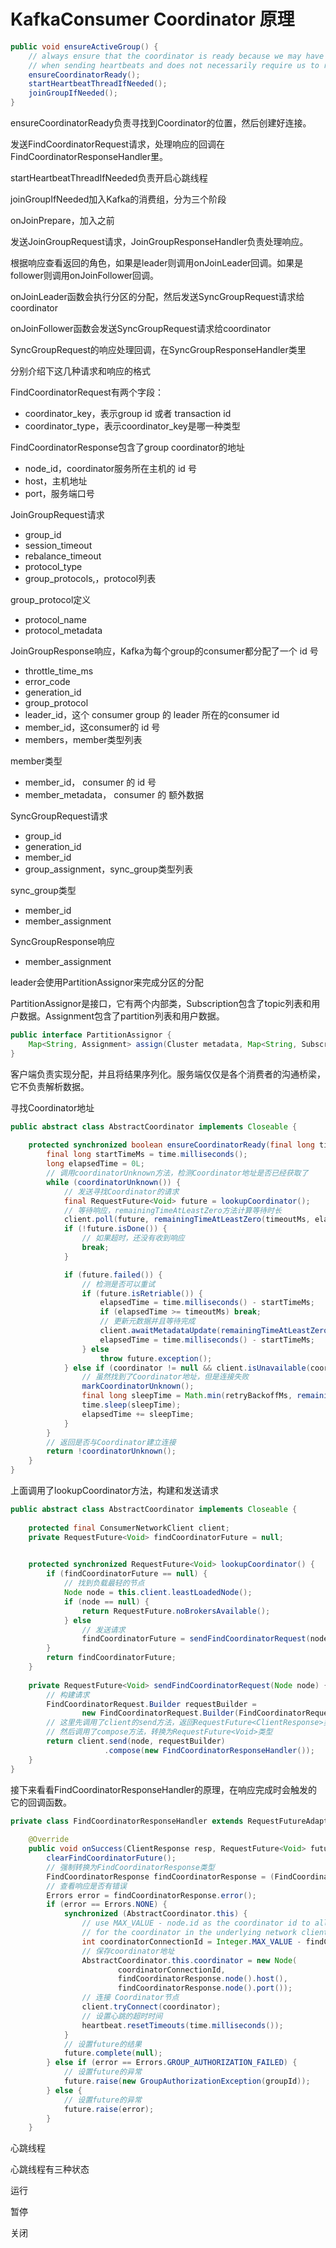 # KafkaConsumer  Coordinator 原理 #



```java
public void ensureActiveGroup() {
    // always ensure that the coordinator is ready because we may have been disconnected
    // when sending heartbeats and does not necessarily require us to rejoin the group.
    ensureCoordinatorReady();
    startHeartbeatThreadIfNeeded();
    joinGroupIfNeeded();
}
```

ensureCoordinatorReady负责寻找到Coordinator的位置，然后创建好连接。

发送FindCoordinatorRequest请求，处理响应的回调在FindCoordinatorResponseHandler里。



startHeartbeatThreadIfNeeded负责开启心跳线程



joinGroupIfNeeded加入Kafka的消费组，分为三个阶段

onJoinPrepare，加入之前

发送JoinGroupRequest请求，JoinGroupResponseHandler负责处理响应。

根据响应查看返回的角色，如果是leader则调用onJoinLeader回调。如果是follower则调用onJoinFollower回调。

onJoinLeader函数会执行分区的分配，然后发送SyncGroupRequest请求给coordinator

onJoinFollower函数会发送SyncGroupRequest请求给coordinator



SyncGroupRequest的响应处理回调，在SyncGroupResponseHandler类里



分别介绍下这几种请求和响应的格式

FindCoordinatorRequest有两个字段：

* coordinator_key，表示group id 或者 transaction id
* coordinator_type，表示coordinator_key是哪一种类型

FindCoordinatorResponse包含了group coordinator的地址

* node_id，coordinator服务所在主机的 id 号
* host，主机地址
* port，服务端口号



JoinGroupRequest请求

* group_id
* session_timeout
* rebalance_timeout
* protocol_type
* group_protocols,，protocol列表

group_protocol定义

* protocol_name
* protocol_metadata



JoinGroupResponse响应，Kafka为每个group的consumer都分配了一个 id 号

* throttle_time_ms
* error_code
* generation_id
* group_protocol
* leader_id，这个 consumer group 的 leader 所在的consumer id
* member_id，这consumer的 id 号
* members，member类型列表

member类型

* member_id， consumer 的 id 号
* member_metadata， consumer 的 额外数据



SyncGroupRequest请求

* group_id
* generation_id
* member_id
* group_assignment，sync_group类型列表

sync_group类型

* member_id
* member_assignment

 

SyncGroupResponse响应

* member_assignment







leader会使用PartitionAssignor来完成分区的分配

PartitionAssignor是接口，它有两个内部类，Subscription包含了topic列表和用户数据。Assignment包含了partition列表和用户数据。

```java
public interface PartitionAssignor {
    Map<String, Assignment> assign(Cluster metadata, Map<String, Subscription> subscriptions);
}
```

客户端负责实现分配，并且将结果序列化。服务端仅仅是各个消费者的沟通桥梁，它不负责解析数据。





寻找Coordinator地址

```java
public abstract class AbstractCoordinator implements Closeable {
    
    protected synchronized boolean ensureCoordinatorReady(final long timeoutMs) {
        final long startTimeMs = time.milliseconds();
        long elapsedTime = 0L;
        // 调用coordinatorUnknown方法，检测Coordinator地址是否已经获取了
        while (coordinatorUnknown()) {
            // 发送寻找Coordinator的请求
            final RequestFuture<Void> future = lookupCoordinator();
            // 等待响应，remainingTimeAtLeastZero方法计算等待时长
            client.poll(future, remainingTimeAtLeastZero(timeoutMs, elapsedTime));
            if (!future.isDone()) {
                // 如果超时，还没有收到响应
                break;
            }

            if (future.failed()) {
                // 检测是否可以重试
                if (future.isRetriable()) {
                    elapsedTime = time.milliseconds() - startTimeMs;
                    if (elapsedTime >= timeoutMs) break;
                    // 更新元数据并且等待完成
                    client.awaitMetadataUpdate(remainingTimeAtLeastZero(timeoutMs, elapsedTime));
                    elapsedTime = time.milliseconds() - startTimeMs;
                } else
                    throw future.exception();
            } else if (coordinator != null && client.isUnavailable(coordinator)) {
                // 虽然找到了Coordinator地址，但是连接失败
                markCoordinatorUnknown();
                final long sleepTime = Math.min(retryBackoffMs, remainingTimeAtLeastZero(timeoutMs, elapsedTime));
                time.sleep(sleepTime);
                elapsedTime += sleepTime;
            }
        }
        // 返回是否与Coordinator建立连接
        return !coordinatorUnknown();
    }
}
```



上面调用了lookupCoordinator方法，构建和发送请求

```java
public abstract class AbstractCoordinator implements Closeable {
    
    protected final ConsumerNetworkClient client;
    private RequestFuture<Void> findCoordinatorFuture = null;
    

    protected synchronized RequestFuture<Void> lookupCoordinator() {
        if (findCoordinatorFuture == null) {
            // 找到负载最轻的节点
            Node node = this.client.leastLoadedNode();
            if (node == null) {
                return RequestFuture.noBrokersAvailable();
            } else
                // 发送请求
                findCoordinatorFuture = sendFindCoordinatorRequest(node);
        }
        return findCoordinatorFuture;
    }
    
    private RequestFuture<Void> sendFindCoordinatorRequest(Node node) {
        // 构建请求
        FindCoordinatorRequest.Builder requestBuilder =
                new FindCoordinatorRequest.Builder(FindCoordinatorRequest.CoordinatorType.GROUP, this.groupId);
        // 这里先调用了client的send方法，返回RequestFuture<ClientResponse>类型
        // 然后调用了compose方法，转换为RequestFuture<Void>类型
        return client.send(node, requestBuilder)
                     .compose(new FindCoordinatorResponseHandler());
    } 
}
```

接下来看看FindCoordinatorResponseHandler的原理，在响应完成时会触发的它的回调函数。

```java
private class FindCoordinatorResponseHandler extends RequestFutureAdapter<ClientResponse, Void> {
    
    @Override
    public void onSuccess(ClientResponse resp, RequestFuture<Void> future) {
        clearFindCoordinatorFuture();
        // 强制转换为FindCoordinatorResponse类型
        FindCoordinatorResponse findCoordinatorResponse = (FindCoordinatorResponse) resp.responseBody();
        // 查看响应是否有错误
        Errors error = findCoordinatorResponse.error();
        if (error == Errors.NONE) {
            synchronized (AbstractCoordinator.this) {
                // use MAX_VALUE - node.id as the coordinator id to allow separate connections
                // for the coordinator in the underlying network client layer
                int coordinatorConnectionId = Integer.MAX_VALUE - findCoordinatorResponse.node().id();
                // 保存coordinator地址
                AbstractCoordinator.this.coordinator = new Node(
                        coordinatorConnectionId,
                        findCoordinatorResponse.node().host(),
                        findCoordinatorResponse.node().port());
                // 连接 Coordinator节点
                client.tryConnect(coordinator);
                // 设置心跳的超时时间
                heartbeat.resetTimeouts(time.milliseconds());
            }
            // 设置future的结果
            future.complete(null);
        } else if (error == Errors.GROUP_AUTHORIZATION_FAILED) {
            // 设置future的异常
            future.raise(new GroupAuthorizationException(groupId));
        } else {
            // 设置future的异常
            future.raise(error);
        }
    }
```



心跳线程

心跳线程有三种状态

运行

暂停

关闭

